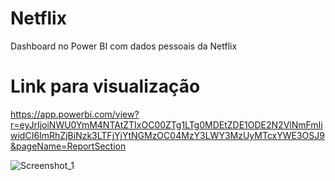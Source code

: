 # Netflix
Dashboard no Power BI com dados pessoais da Netflix

# Link para visualização 
https://app.powerbi.com/view?r=eyJrIjoiNWU0YmM4NTAtZTIxOC00ZTg1LTg0MDEtZDE1ODE2N2VlNmFmIiwidCI6ImRhZjBiNzk3LTFjYjYtNGMzOC04MzY3LWY3MzUyMTcxYWE3OSJ9&pageName=ReportSection

![Screenshot_1](https://user-images.githubusercontent.com/26741697/126882612-9889a476-d81f-461d-8549-5416caf4b131.png)
